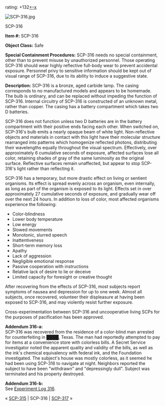 rating: +132[+](javascript:; "I like it")[–](javascript:; "I don't like it")[x](javascript:; "Cancel my vote")

![SCP-316.jpg](http://scp-wiki.wdfiles.com/local--files/scp-316/SCP-316.jpg)

SCP-316

**Item #:** SCP-316

**Object Class:** Safe

**Special Containment Procedures:** SCP-316 needs no special containment, other than to prevent misuse by unauthorized personnel. Those operating SCP-316 should wear highly reflective full-body wear to prevent accidental exposure. Personnel privy to sensitive information should be kept out of visual range of SCP-316, due to its ability to induce a suggestive state.

**Description:** SCP-316 is a bronze, aged carbide lamp. The casing corresponds to no manufactured models and appears to be homemade. The bulb is ordinary, and can be replaced without impeding the function of SCP-316. Internal circuitry of SCP-316 is constructed of an unknown metal, rather than copper. The casing has a battery compartment which takes two D batteries.

SCP-316 does not function unless two D batteries are in the battery compartment with their positive ends facing each other. When switched on, SCP-316's bulb emits a nearly opaque beam of white light. Non-reflective objects and materials in contact with this light have their molecular structure rearranged into patterns which homogenize reflected photons, distributing their wavelengths equally throughout the visual spectrum. Effectively, over approximately 6 cumulative seconds of exposure, affected surfaces lose all color, retaining shades of gray of the same luminosity as the original surface. Reflective surfaces remain unaffected, but appear to stop SCP-316's light rather than reflecting it.

SCP-316 has a temporary, but more drastic effect on living or sentient organisms. Its effect is spread evenly across an organism, even internally, as long as part of the organism is exposed to its light. Effects set in over approximately 27 cumulative seconds of exposure, and gradually wear off over the next 24 hours. In addition to loss of color, most affected organisms experience the following:

*   Color-blindness
*   Lower body temperature
*   Low energy
*   Slowed movements
*   Monotonic, slurred speech
*   Inattentiveness
*   Short-term memory loss
*   Apathy
*   Lack of aggression
*   Negligible emotional response
*   Passive cooperation with instructions
*   Relative lack of desire to lie or deceive
*   Limited capacity for foresight or creative thought

After recovering from the effects of SCP-316, most subjects report symptoms of nausea and depression for up to one week. Almost all subjects, once recovered, volunteer their displeasure at having been exposed to SCP-316, and may violently resist further exposure.

Cross-experimentation between SCP-316 and uncooperative living SCPs for the purposes of pacification has been approved.

**Addendum 316-a:**  
SCP-316 was recovered from the residence of a color-blind man arrested for counterfeiting in ████, Texas. The man had reportedly attempted to pay for items at a convenience store with colorless bills. A Secret Service investigator noted the apparent quality and validity of the bills, as well as the ink's chemical equivalency with federal ink, and the Foundation investigated. The subject's house was mostly colorless, as it seemed he had been using SCP-316 to navigate at night. Neighbors reported the subject to have been "withdrawn" and "depressingly dull". Subject was terminated and his property destroyed.

**Addendum 316-b:**  
See [Experiment Log 316](/experiment-log-316).

« [SCP-315](/scp-315) | SCP-316 | [SCP-317](/scp-317) »